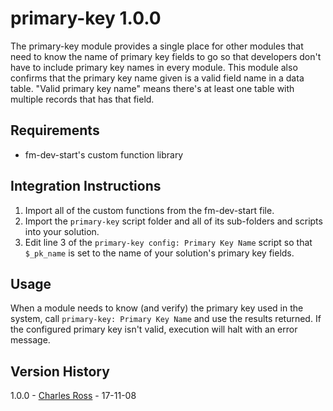 primary-key 1.0.0
=================

The primary-key module provides a single place for other modules that need to know the name of primary key fields
to go so that developers don't have to include primary key names in every module. This module also confirms that
the primary key name given is a valid field name in a data table. "Valid primary key name" means there's at least
one table with multiple records that has that field.

Requirements
------------

- fm-dev-start's custom function library

Integration Instructions
------------------------

1. Import all of the custom functions from the fm-dev-start file.
2. Import the `primary-key` script folder and all of its sub-folders and scripts into your solution.
3. Edit line 3 of the `primary-key config: Primary Key Name` script so that `$_pk_name` is set to the name of
   your solution's primary key fields.

Usage
-----

When a module needs to know (and verify) the primary key used in the system, call `primary-key: Primary Key Name`
and use the results returned. If the configured primary key isn't valid, execution will halt with an error
message.

Version History
---------------

1.0.0 - [Charles Ross][chuck] - 17-11-08

[chuck]: mailto:chivalry@mac.com
